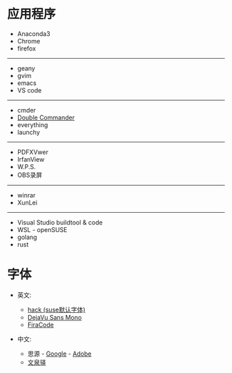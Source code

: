 # 应用程序

- Anaconda3
- Chrome
- firefox
---
- geany
- gvim
- emacs
- VS code
---
- cmder
- [Double Commander](https://doublecmd.sourceforge.io/)
- everything
- launchy
---
- PDFXVwer
- IrfanView
- W.P.S.
- OBS录屏
---
- winrar
- XunLei
---
- Visual Studio buildtool & code
- WSL - openSUSE
- golang
- rust

# 字体
- 英文: 
    - [hack (suse默认字体)](https://github.com/source-foundry/Hack)
    - [DejaVu Sans Mono](https://dejavu-fonts.github.io/)
    - [FiraCode](https://github.com/tonsky/FiraCode)

- 中文: 
    - 思源
          - [Google](https://github.com/googlei18n/noto-cjk)
          - [Adobe](https://github.com/adobe-fonts)
    - [文泉驿](https://wenq.org)
